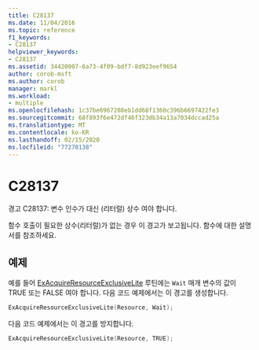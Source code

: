 ```yaml
---
title: C28137
ms.date: 11/04/2016
ms.topic: reference
f1_keywords:
- C28137
helpviewer_keywords:
- C28137
ms.assetid: 34420007-6a73-4f09-bdf7-8d923eef9654
author: corob-msft
ms.author: corob
manager: markl
ms.workload:
- multiple
ms.openlocfilehash: 1c37be6967208eb1dd68f1360c396b6697422fe3
ms.sourcegitcommit: 68f893f6e472df46f323db34a13a7034dccad25a
ms.translationtype: MT
ms.contentlocale: ko-KR
ms.lasthandoff: 02/15/2020
ms.locfileid: "77270138"
---
```

# <a name="c28137"></a>C28137
경고 C28137: 변수 인수가 대신 (리터럴) 상수 여야 합니다.

 함수 호출이 필요한 상수(리터럴)가 없는 경우 이 경고가 보고됩니다. 함수에 대한 설명서를 참조하세요.

## <a name="example"></a>예제
 예를 들어 [ExAcquireResourceExclusiveLite](/windows-hardware/drivers/ddi/content/wdm/nf-wdm-exacquireresourceexclusivelite) 루틴에는 `Wait` 매개 변수의 값이 TRUE 또는 FALSE 여야 합니다. 다음 코드 예제에서는 이 경고를 생성합니다.

```cpp
ExAcquireResourceExclusiveLite(Resource, Wait);
```

 다음 코드 예제에서는 이 경고를 방지합니다.

```cpp
ExAcquireResourceExclusiveLite(Resource, TRUE);
```
